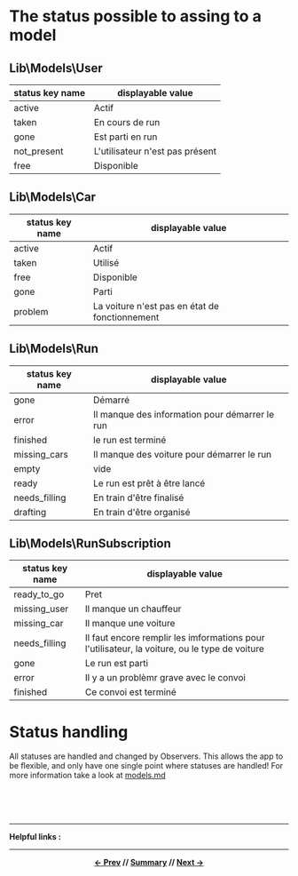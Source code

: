 # The status possible to assing to a model

## Lib\Models\User

| status key name | displayable value               |
|-----------------|---------------------------------|
| active          | Actif                           |
| taken           | En cours de run                 |
| gone            | Est parti en run                |
| not_present     | L'utilisateur n'est pas présent |
| free            | Disponible                      |

## Lib\Models\Car

| status key name | displayable value                                      |
|-----------------|--------------------------------------------------------|
| active          | Actif                                                  |
| taken           | Utilisé                                                |
| free            | Disponible                                             |
| gone            | Parti                                                  |
| problem         | La voiture n'est pas en état de fonctionnement  |

## Lib\Models\Run

| status key name | displayable value                                     |
|-----------------|-------------------------------------------------------|
| gone            | Démarré                                               |
| error           | Il manque des information pour démarrer le run        |
| finished        | le run est terminé                                    |
| missing_cars    | Il manque des voiture pour démarrer le run            |
| empty           | vide                                                  |
| ready           | Le run est prêt à être lancé                          |
| needs_filling   | En train d'être finalisé                              |
| drafting        | En train d'être organisé                              |

## Lib\Models\RunSubscription

| status key name | displayable value                                                                             |
|-----------------|-----------------------------------------------------------------------------------------------|
| ready_to_go     | Pret                                                                                          |
| missing_user    | Il manque un chauffeur                                                                        |
| missing_car     | Il manque une voiture                                                                         |
| needs_filling   | Il faut encore remplir les imformations pour l'utilisateur, la voiture, ou le type de voiture |
| gone            | Le run est parti                                                                              |
| error           | Il y a un problèmr grave avec le convoi                                                       |
| finished        | Ce convoi est terminé                                                                         |

# Status handling

All statuses are handled and changed by Observers.
This allows the app to be flexible, and only have one single point where statuses are handled!
For more information take a look at [models.md](models.md#Observers)

<br>
<br>
<br>
<hr>

**Helpful links :**

<hr>
<div align="center">

**[<- Prev](#) // [Summary](../README.md) // [Next ->](#)**

</div>